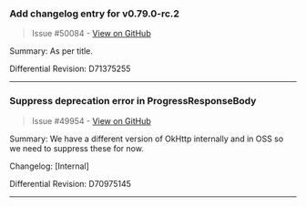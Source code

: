 ### Add changelog entry for v0.79.0-rc.2

> Issue #50084 - [View on GitHub](https://github.com/facebook/react-native/pull/50084)

Summary: As per title.

Differential Revision: D71375255




---

### Suppress deprecation error in ProgressResponseBody

> Issue #49954 - [View on GitHub](https://github.com/facebook/react-native/pull/49954)

Summary:
We have a different version of OkHttp internally and in OSS so we need to suppress these for now.

Changelog: [Internal]

Differential Revision: D70975145




---

